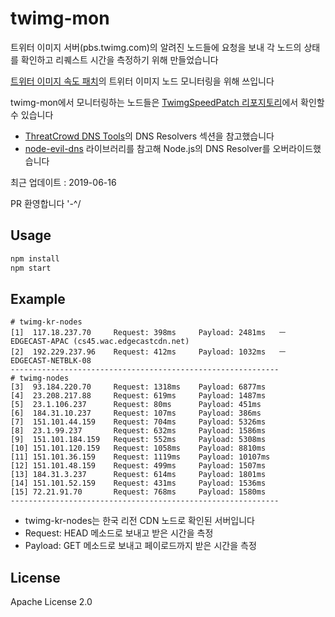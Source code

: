 # twimg-mon
트위터 이미지 서버(pbs.twimg.com)의 알려진 노드들에 요청을 보내 각 노드의 상태를 확인하고 리퀘스트 시간을 측정하기 위해 만들었습니다

[트위터 이미지 속도 패치](https://github.com/sokcuri/TwimgSpeedPatch)의 트위터 이미지 노드 모니터링을 위해 쓰입니다

twimg-mon에서 모니터링하는 노드들은 [TwimgSpeedPatch 리포지토리](https://github.com/sokcuri/TwimgSpeedPatch/blob/master/data/nodes.json)에서 확인할 수 있습니다

* [ThreatCrowd DNS Tools](https://www.threatcrowd.org/domain.php?domain=pbs.twimg.com)의 DNS Resolvers 섹션을 참고했습니다
* [node-evil-dns](https://github.com/JamesHight/node-evil-dns) 라이브러리를 참고해 Node.js의 DNS Resolver를 오버라이드했습니다

최근 업데이트 : 2019-06-16

PR 환영합니다 '-^/

## Usage
```bash
npm install
npm start
```

## Example
```
# twimg-kr-nodes
[1]  117.18.237.70     Request: 398ms     Payload: 2481ms   ㅡ  EDGECAST-APAC (cs45.wac.edgecastcdn.net)
[2]  192.229.237.96    Request: 412ms     Payload: 1032ms   ㅡ  EDGECAST-NETBLK-08
------------------------------------------------------------
# twimg-nodes
[3]  93.184.220.70     Request: 1318ms    Payload: 6877ms
[4]  23.208.217.88     Request: 619ms     Payload: 1487ms
[5]  23.1.106.237      Request: 80ms      Payload: 451ms
[6]  184.31.10.237     Request: 107ms     Payload: 386ms
[7]  151.101.44.159    Request: 704ms     Payload: 5326ms
[8]  23.1.99.237       Request: 632ms     Payload: 1586ms
[9]  151.101.184.159   Request: 552ms     Payload: 5308ms
[10] 151.101.120.159   Request: 1058ms    Payload: 8810ms
[11] 151.101.36.159    Request: 1119ms    Payload: 10107ms
[12] 151.101.48.159    Request: 499ms     Payload: 1507ms
[13] 184.31.3.237      Request: 614ms     Payload: 1801ms
[14] 151.101.52.159    Request: 431ms     Payload: 1536ms
[15] 72.21.91.70       Request: 768ms     Payload: 1580ms
------------------------------------------------------------
```

* twimg-kr-nodes는 한국 리전 CDN 노드로 확인된 서버입니다
* Request: HEAD 메소드로 보내고 받은 시간을 측정
* Payload: GET 메소드로 보내고 페이로드까지 받은 시간을 측정

## License
Apache License 2.0
